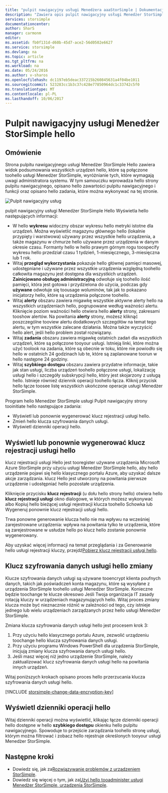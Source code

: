 ```yaml
---
title: "pulpit nawigacyjny usługi Menedżera aaaStorSimple | Dokumentacja firmy Microsoft"
description: "Zawiera opis pulpit nawigacyjny usługi Menedżer StorSimple hello i jak toouse on toomonitor hello kondycji rozwiązania StorSimple."
services: storsimple
documentationcenter: 
author: SharS
manager: carmonm
editor: 
ms.assetid: fb0f131d-d60b-45d7-ace2-56d0502e6627
ms.service: storsimple
ms.devlang: na
ms.topic: article
ms.tgt_pltfrm: na
ms.workload: na
ms.date: 05/24/2016
ms.author: v-sharos
ms.openlocfilehash: dc1197eb5deac337215b260845631a4f04be1011
ms.sourcegitcommit: 523283cc1b3c37c428e77850964dc1c33742c5f0
ms.translationtype: MT
ms.contentlocale: pl-PL
ms.lasthandoff: 10/06/2017
---
```

# <a name="use-hello-storsimple-manager-service-dashboard"></a>Pulpit nawigacyjny usługi Menedżer StorSimple hello
## <a name="overview"></a>Omówienie
Strona pulpitu nawigacyjnego usługi Menedżer StorSimple Hello zawiera widok podsumowania wszystkich urządzeń hello, które są połączone toohello usługi Menedżer StorSimple, wyróżnianie tych, które wymagają uwagi administratora systemu. W tym samouczku wprowadza hello strony pulpitu nawigacyjnego, opisano hello zawartości pulpitu nawigacyjnego i funkcji oraz opisano hello zadania, które można wykonywać na tej stronie.

![Pulpit nawigacyjny usług](./media/storsimple-service-dashboard/HCS_ServiceDashboard.png)

pulpit nawigacyjny usługi Menedżer StorSimple Hello Wyświetla hello następujących informacji:

* W hello **wykresu** widoczny obszar wykresu hello metryki istotne dla urządzeń. Można wyświetlić magazynu głównego hello (lokalnie przypięty i warstwowa) używany przez wszystkie hello urządzenia, a także magazynu w chmurze hello używane przez urządzenia w danym okresie czasu. Formanty hello w hello prawym górnym rogu toospecify wykresu hello przedział czasu 1 tydzień, 1-miesięcznego, 3-miesięczna lub 1 rok.
* Witaj **przegląd wykorzystania** pokazuje hello głównej pamięci masowej, udostępniane i używane przez wszystkie urządzenia względną toohello całkowita magazynu jest dostępna dla wszystkich urządzeń. **Zainicjowano obsługę administracyjną** odwołuje się toohello ilość pamięci, która jest gotowa i przydzielona do użycia, podczas gdy **używane** odwołuje się toousage woluminów, tak jak to pokazano inicjatorzy hello, które są urządzenia połączone toohello.
* Witaj **alerty** obszaru zawiera migawkę wszystkie aktywne alerty hello na wszystkich urządzeniach hello, pogrupowane według ważności alertu. Kliknięcie poziom ważności hello otwiera hello **alerty** strony, zakresami tooshow alertów. Na powitania **alerty** strony, możesz kliknąć poszczególne tooview alertu dodatkowych szczegółów na temat tego alertu, w tym wszystkie zalecane działania. Można także wyczyścić hello alert, jeśli hello problem został rozwiązany.
* Witaj **zadania** obszaru zawiera migawkę ostatnich zadań dla wszystkich urządzeń, które są połączone tooyour usługi. Istnieją linki, które można użyć toolook na zadania, które są obecnie w toku, które nie powiodło się hello w ostatnich 24 godzinach lub te, które są zaplanowane toorun w hello następne 24 godziny.
* Witaj **szybkiego dostępu** obszaru zawiera przydatne informacje, takie jak stan usługi, liczba urządzeń toohello połączone usługi, lokalizację usługi hello i szczegóły subskrypcji hello, który jest skojarzony z usługą hello. Istnieje również dziennik operacji toohello łącza. Kliknij przycisk hello łącze toosee listę wszystkich ukończone operacje usługi Menedżer StorSimple.

Program hello Menedżer StorSimple usługi Pulpit nawigacyjny strony tooinitiate hello następujące zadania:

* Wyświetl lub ponownie wygenerować klucz rejestracji usługi hello.
* Zmień hello klucza szyfrowania danych usługi.
* Wyświetl dzienniki operacji hello.

## <a name="view-or-regenerate-hello-service-registration-key"></a>Wyświetl lub ponownie wygenerować klucz rejestracji usługi hello
klucz rejestracji usługi Hello jest tooregister używane urządzenia Microsoft Azure StorSimple przy użyciu usługi Menedżer StorSimple hello, aby hello urządzenie pojawi się hello klasycznego portalu Azure, aby uzyskać dalsze akcje zarządzania. klucz Hello jest utworzony na powitania pierwsze urządzenie i udostępniać hello pozostałe urządzenia.

Kliknięcie przycisku **klucz rejestracji** (u dołu hello strony hello) otwiera hello **klucz rejestracji usługi** okno dialogowe, w których możesz wykonywać albo Kopiuj hello bieżącej usługi rejestracji klucza toohello Schowka lub Wygeneruj ponownie klucz rejestracji usługi hello.

Trwa ponowne generowanie klucza hello nie ma wpływu na wcześniej zarejestrowane urządzenia: wpływa na powitania tylko te urządzenia, które są zarejestrowane w usłudze hello po klucz hello zostanie ponownie wygenerowany.

Aby uzyskać więcej informacji na temat przeglądania i za Generowanie hello usługi rejestracji kluczy, przejdź[Pobierz klucz rejestracji usługi hello](storsimple-manage-service.md#get-the-service-registration-key).

## <a name="change-hello-service-data-encryption-key"></a>Klucz szyfrowania danych usługi hello zmiany
Klucze szyfrowania danych usługi są używane tooencrypt klienta poufnych danych, takich jak poświadczeń konta magazynu, które są wysyłane z urządzenia StorSimple toohello usługi Menedżer StorSimple. Konieczne będzie toochange te klucze okresowo Jeśli Twoja organizacja IT zasady rotacją kluczy w urządzeniach magazynujących hello. Witaj proces zmiany klucza może być nieznacznie różnić w zależności od tego, czy istnieje jednego lub wielu urządzeniach zarządzanych przez hello usługi Menedżer StorSimple.

Zmiana klucza szyfrowania danych usługi hello jest procesem krok 3:

1. Przy użyciu hello klasycznego portalu Azure, zezwolić urządzeniu toochange hello klucza szyfrowania danych usługi.
2. Przy użyciu programu Windows PowerShell dla urządzenia StorSimple, inicjują zmiany klucza szyfrowania danych usługi hello.
3. Jeśli masz więcej niż jedno urządzenie StorSimple, należy zaktualizować klucz szyfrowania danych usługi hello na powitania innych urządzeń.

Witaj poniższych krokach opisano proces hello przerzucania klucza szyfrowania danych usługi hello.

[!INCLUDE [storsimple-change-data-encryption-key](../../includes/storsimple-change-data-encryption-key.md)]

## <a name="view-hello-operations-logs"></a>Wyświetl dzienniki operacji hello
Witaj dzienniki operacji można wyświetlić, klikając łącze dzienniki operacji hello dostępne w hello **szybkiego dostępu** okienku hello pulpitu nawigacyjnego. Spowoduje to przejście zarządzania toohello stronę usługi, którym można filtrować i zobacz hello rejestruje określonych tooyour usługi Menedżer StorSimple.

## <a name="next-steps"></a>Następne kroki
* Dowiedz się, jak za[Rozwiązywanie problemów z urządzeniem StorSimple](storsimple-troubleshoot-operational-device.md).
* Dowiedz się więcej o tym, jak za[Użyj hello tooadminister usługi Menedżer StorSimple, urządzenia StorSimple](storsimple-manager-service-administration.md).

